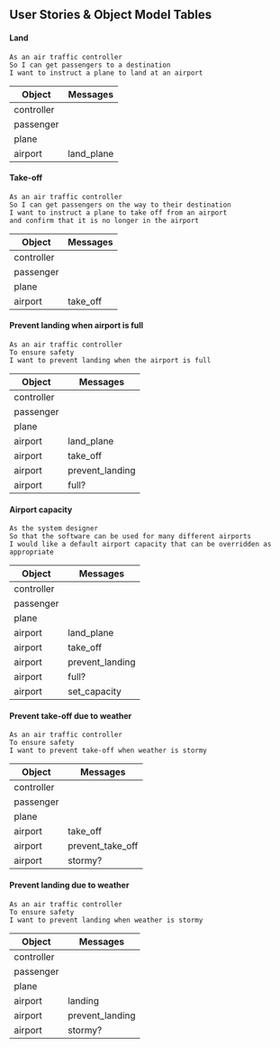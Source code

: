 ## User Stories & Object Model Tables

#### Land

```
As an air traffic controller 
So I can get passengers to a destination 
I want to instruct a plane to land at an airport
```

Object | Messages
------------------------------- | ---------------------------------------
controller | 
passenger | 
plane | 
airport | land_plane


#### Take-off

```
As an air traffic controller 
So I can get passengers on the way to their destination 
I want to instruct a plane to take off from an airport
and confirm that it is no longer in the airport
```

Object | Messages
------------------------------- | ---------------------------------------
controller | 
passenger | 
plane | 
airport | take_off

#### Prevent landing when airport is full

```
As an air traffic controller 
To ensure safety 
I want to prevent landing when the airport is full 
```

Object | Messages
------------------------------- | ---------------------------------------
controller | 
passenger | 
plane | 
airport | land_plane
airport | take_off
airport | prevent_landing
airport | full?

#### Airport capacity

```
As the system designer
So that the software can be used for many different airports
I would like a default airport capacity that can be overridden as appropriate
```

Object | Messages
------------------------------- | ---------------------------------------
controller | 
passenger | 
plane | 
airport | land_plane
airport | take_off
airport | prevent_landing
airport | full?
airport | set_capacity

#### Prevent take-off due to weather

```
As an air traffic controller 
To ensure safety 
I want to prevent take-off when weather is stormy 
```

Object | Messages
------------------------------- | ---------------------------------------
controller | 
passenger | 
plane | 
airport | take_off
airport | prevent_take_off
airport | stormy?

#### Prevent landing due to weather

```
As an air traffic controller 
To ensure safety 
I want to prevent landing when weather is stormy 
```

Object | Messages
------------------------------- | ---------------------------------------
controller | 
passenger | 
plane | 
airport | landing
airport | prevent_landing
airport | stormy?

